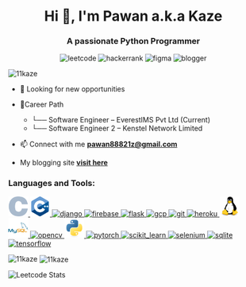 <h1 align="center">Hi 👋, I'm Pawan a.k.a Kaze</h1>
<h3 align="center">A passionate Python Programmer</h3>
<p align="center"><img src='https://img.shields.io/badge/LeetCode-000000?style=for-the-badge&logo=LeetCode&logoColor=#d16c06' alt='leetcode'>
<img src="https://img.shields.io/badge/-Hackerrank-2EC866?style=for-the-badge&logo=HackerRank&logoColor=white" alt="hackerrank">
<img src="https://img.shields.io/badge/figma-%23F24E1E.svg?style=for-the-badge&logo=figma&logoColor=white" alt="figma">
<img src="https://img.shields.io/badge/Blogger-FF5722?style=for-the-badge&logo=blogger&logoColor=white" alt="blogger"></p>
<p align="left"> <img src="https://komarev.com/ghpvc/?username=11kaze&label=Profile%20views&color=0e75b6&style=flat" alt="11kaze" /> </p>

- 🔭 Looking for new opportunities

- 🎯Career Path
  - └──  Software Engineer – EverestIMS Pvt Ltd (Current) 
  - └──  Software Engineer 2 – Kenstel Network Limited

- 📫 Connect with me **pawan88821z@gmail.com**

- My blogging site **[visit here](http://wind.pythonanywhere.com/)**


<h3 align="left">Languages and Tools:</h3>
<p align="left"> <a href="https://www.cprogramming.com/" target="_blank"> <img src="https://raw.githubusercontent.com/devicons/devicon/master/icons/c/c-original.svg" alt="c" width="40" height="40"/> </a> <a href="https://www.w3schools.com/cpp/" target="_blank"> <img src="https://raw.githubusercontent.com/devicons/devicon/master/icons/cplusplus/cplusplus-original.svg" alt="cplusplus" width="40" height="40"/> </a> <a href="https://www.djangoproject.com/" target="_blank"> <img src="https://cdn.freebiesupply.com/logos/thumbs/1x/django-logo.png" alt="django" width="40" height="40"/> </a> <a href="https://firebase.google.com/" target="_blank"> <img src="https://www.vectorlogo.zone/logos/firebase/firebase-icon.svg" alt="firebase" width="40" height="40"/> </a> <a href="https://flask.palletsprojects.com/" target="_blank"> <img src="https://www.vectorlogo.zone/logos/pocoo_flask/pocoo_flask-icon.svg" alt="flask" width="40" height="40"/> </a> <a href="https://cloud.google.com" target="_blank"> <img src="https://www.vectorlogo.zone/logos/google_cloud/google_cloud-icon.svg" alt="gcp" width="40" height="40"/> </a> <a href="https://git-scm.com/" target="_blank"> <img src="https://www.vectorlogo.zone/logos/git-scm/git-scm-icon.svg" alt="git" width="40" height="40"/> </a> <a href="https://heroku.com" target="_blank"> <img src="https://www.vectorlogo.zone/logos/heroku/heroku-icon.svg" alt="heroku" width="40" height="40"/> </a> <a href="https://www.linux.org/" target="_blank"> <img src="https://raw.githubusercontent.com/devicons/devicon/master/icons/linux/linux-original.svg" alt="linux" width="40" height="40"/> </a> <a href="https://www.mysql.com/" target="_blank"> <img src="https://raw.githubusercontent.com/devicons/devicon/master/icons/mysql/mysql-original-wordmark.svg" alt="mysql" width="40" height="40"/> </a> <a href="https://opencv.org/" target="_blank"> <img src="https://www.vectorlogo.zone/logos/opencv/opencv-icon.svg" alt="opencv" width="40" height="40"/> </a> <a href="https://www.python.org" target="_blank"> <img src="https://raw.githubusercontent.com/devicons/devicon/master/icons/python/python-original.svg" alt="python" width="40" height="40"/> </a> <a href="https://pytorch.org/" target="_blank"> <img src="https://www.vectorlogo.zone/logos/pytorch/pytorch-icon.svg" alt="pytorch" width="40" height="40"/> </a> <a href="https://scikit-learn.org/" target="_blank"> <img src="https://upload.wikimedia.org/wikipedia/commons/0/05/Scikit_learn_logo_small.svg" alt="scikit_learn" width="40" height="40"/> </a> <a href="https://www.selenium.dev" target="_blank"> <img src="https://raw.githubusercontent.com/detain/svg-logos/780f25886640cef088af994181646db2f6b1a3f8/svg/selenium-logo.svg" alt="selenium" width="40" height="40"/> </a> <a href="https://www.sqlite.org/" target="_blank"> <img src="https://www.vectorlogo.zone/logos/sqlite/sqlite-icon.svg" alt="sqlite" width="40" height="40"/> </a> <a href="https://www.tensorflow.org" target="_blank"> <img src="https://www.vectorlogo.zone/logos/tensorflow/tensorflow-icon.svg" alt="tensorflow" width="40" height="40"/> </a> </p>

<p><img align="left" src="https://github-readme-stats.vercel.app/api/top-langs?username=11kaze&show_icons=true&locale=en&layout=compact" alt="11kaze" /></p>

<p>&nbsp;<img align="center" src="https://github-readme-stats.vercel.app/api?username=11kaze&show_icons=true&locale=en" alt="11kaze" /></p>

![Leetcode Stats](https://leetcard.jacoblin.cool/pawan88821z)

